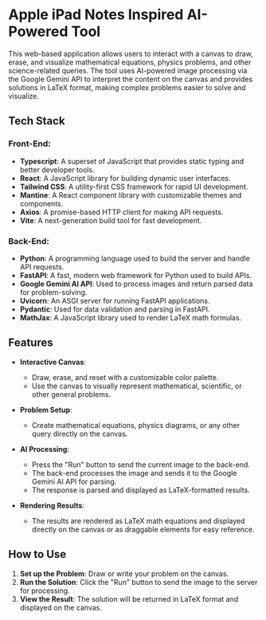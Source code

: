 # Apple iPad Notes Inspired AI-Powered Tool

This web-based application allows users to interact with a canvas to draw, erase, and visualize mathematical equations, physics problems, and other science-related queries. The tool uses AI-powered image processing via the Google Gemini API to interpret the content on the canvas and provides solutions in LaTeX format, making complex problems easier to solve and visualize.

## Tech Stack

### Front-End:
- **Typescript**: A superset of JavaScript that provides static typing and better developer tools.
- **React**: A JavaScript library for building dynamic user interfaces.
- **Tailwind CSS**: A utility-first CSS framework for rapid UI development.
- **Mantine**: A React component library with customizable themes and components.
- **Axios**: A promise-based HTTP client for making API requests.
- **Vite**: A next-generation build tool for fast development.

### Back-End:
- **Python**: A programming language used to build the server and handle API requests.
- **FastAPI**: A fast, modern web framework for Python used to build APIs.
- **Google Gemini AI API**: Used to process images and return parsed data for problem-solving.
- **Uvicorn**: An ASGI server for running FastAPI applications.
- **Pydantic**: Used for data validation and parsing in FastAPI.
- **MathJax**: A JavaScript library used to render LaTeX math formulas.

## Features

- **Interactive Canvas**:
  - Draw, erase, and reset with a customizable color palette.
  - Use the canvas to visually represent mathematical, scientific, or other general problems.
  
- **Problem Setup**:
  - Create mathematical equations, physics diagrams, or any other query directly on the canvas.
  
- **AI Processing**:
  - Press the "Run" button to send the current image to the back-end.
  - The back-end processes the image and sends it to the Google Gemini AI API for parsing.
  - The response is parsed and displayed as LaTeX-formatted results.

- **Rendering Results**:
  - The results are rendered as LaTeX math equations and displayed directly on the canvas or as draggable elements for easy reference.

## How to Use

1. **Set up the Problem**: Draw or write your problem on the canvas.
2. **Run the Solution**: Click the "Run" button to send the image to the server for processing.
3. **View the Result**: The solution will be returned in LaTeX format and displayed on the canvas.
